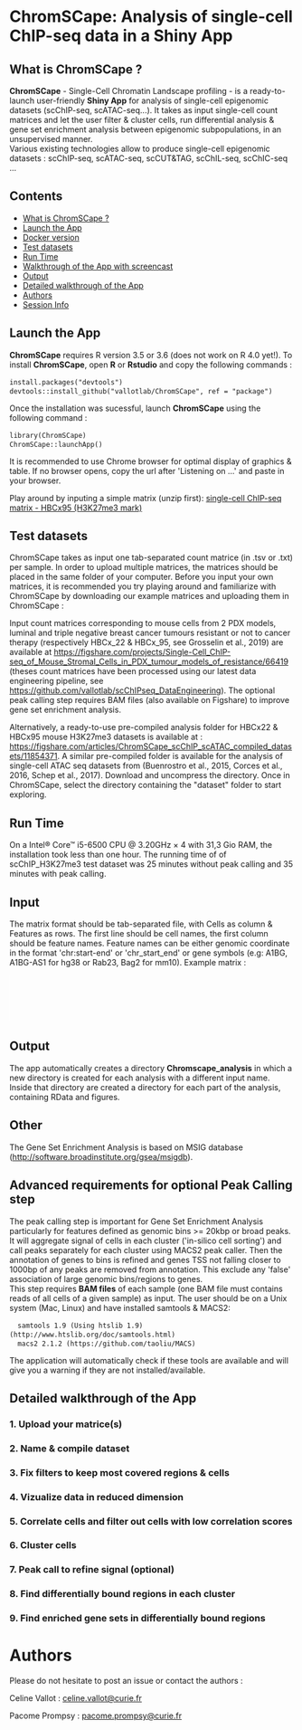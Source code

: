 # ChromSCape: Analysis of single-cell ChIP-seq data in a Shiny App


## What is ChromSCape ?

**ChromSCape** - Single-Cell Chromatin Landscape profiling - is a ready-to-launch user-friendly **Shiny App** for analysis of single-cell epigenomic datasets (scChIP-seq, scATAC-seq...). It takes as input single-cell count matrices and let the user filter & cluster cells, run differential analysis & gene set enrichment analysis between epigenomic subpopulations, in an unsupervised manner.  
Various existing technologies allow to produce single-cell epigenomic datasets : scChIP-seq, scATAC-seq, scCUT&TAG, scChIL-seq, scChIC-seq ...

## Contents

- [What is ChromSCape ?](#what-is-chromscape-)
- [Launch the App](#Launch-the-App)
- [Docker version ](#Docker-version)
- [Test datasets](#Test-datasets)
- [Run Time](#Run-Time)
- [Walkthrough of the App with screencast](#Walkthrough-of-the-App-with-screencast)
- [Output](#Output)
- [Detailed walkthrough of the App](#Detailed-walkthrough-of-the-App)
- [Authors](#Authors)
- [Session Info](#Session-Info)

## Launch the App 

**ChromSCape** requires R version 3.5 or 3.6 (does not work on R 4.0 yet!).
To install **ChromSCape**, open **R** or **Rstudio** and copy the following commands : 

```
install.packages("devtools")
devtools::install_github("vallotlab/ChromSCape", ref = "package")
```

Once the installation was sucessful, launch **ChromSCape** using the following command :

```
library(ChromSCape)
ChromSCape::launchApp()
```

It is recommended to use Chrome browser for optimal display of graphics & table.
If no browser opens, copy the url after 'Listening on ...' and paste in your browser.

Play around by inputing a simple matrix (unzip first): [single-cell ChIP-seq matrix - HBCx95 (H3K27me3 mark)](inst/extdata/example_matrix.tsv.zip)

## Test datasets

ChromSCape takes as input one tab-separated count matrice (in .tsv or .txt) per sample. In order to upload multiple matrices, the matrices should be placed in the same folder of your computer. Before
you input your own matrices, it is recommended you try playing around and familiarize
with ChromSCape by downloading our example matrices and uploading them in ChromSCape :

Input count matrices corresponding to mouse cells from 2 PDX models, luminal and triple negative breast cancer tumours resistant or not to cancer therapy (respectively HBCx_22 & HBCx_95, see Grosselin et al., 2019) are available at https://figshare.com/projects/Single-Cell_ChIP-seq_of_Mouse_Stromal_Cells_in_PDX_tumour_models_of_resistance/66419 (theses count matrices have been processed using our latest data engineering pipeline, see https://github.com/vallotlab/scChIPseq_DataEngineering). The optional peak calling step requires  BAM files (also available on Figshare) to improve gene set enrichment analysis.

Alternatively, a ready-to-use pre-compiled analysis folder for HBCx22 & HBCx95 mouse H3K27me3 datasets is available at : https://figshare.com/articles/ChromSCape_scChIP_scATAC_compiled_datasets/11854371. A similar pre-compiled folder is available for the analysis of single-cell ATAC seq datasets from (Buenrostro et al., 2015, Corces et al., 2016, Schep et al., 2017). Download and uncompress the directory. Once in ChromSCape, select the directory containing the "dataset" folder to start exploring. 

## Run Time

On a Intel® Core™ i5-6500 CPU @ 3.20GHz × 4 with 31,3 Gio RAM, the installation took less than one hour. The running time of of scChIP_H3K27me3 test dataset was 25 minutes without peak calling and 35 minutes with peak calling.

## Input

The matrix format should be tab-separated file, with Cells as column & Features 
as rows. The first line should be cell names, the first column should be feature 
names. Feature names can be either genomic coordinate in the format 'chr:start-end'
or 'chr_start_end' or gene symbols (e.g: A1BG, A1BG-AS1 for hg38 or Rab23, Bag2 
for mm10). 
Example matrix :

![](inst/www/example_matrix_format.png)


## Output

The app automatically creates a directory **Chromscape_analysis** in which a new directory is created for each analysis with a different input name. Inside that directory are created a directory for each part of the analysis, containing RData and figures.
  
## Other

The Gene Set Enrichment Analysis is based on MSIG database (http://software.broadinstitute.org/gsea/msigdb).

## Advanced requirements for optional Peak Calling step

The peak calling step is important for Gene Set Enrichment Analysis particularly 
for features defined as genomic bins >= 20kbp or broad peaks. It will
aggregate signal of cells in each cluster ('in-silico cell sorting') and call peaks
separately for each cluster using MACS2 peak caller. Then the annotation of genes to
bins is refined and genes TSS not falling closer to 1000bp of any peaks are removed 
from annotation. This exclude any 'false' association of large genomic bins/regions to genes.  
This step requires **BAM files** of each sample (one BAM file must contains reads of all
 cells of a given sample) as input. 
The user should be on a Unix system (Mac, Linux) and have installed samtools & MACS2:

```
  samtools 1.9 (Using htslib 1.9) (http://www.htslib.org/doc/samtools.html)
  macs2 2.1.2 (https://github.com/taoliu/MACS)
```
The application will automatically check if these tools are available and will give
you a warning if they are not installed/available.

## Detailed walkthrough of the App
### 1. Upload your matrice(s)
### 2. Name & compile dataset
### 3. Fix filters to keep most covered regions & cells
### 4. Vizualize data in reduced dimension
### 5. Correlate cells and filter out cells with low correlation scores
### 6. Cluster cells
### 7. Peak call to refine signal (optional)
### 8. Find differentially bound regions in each cluster
### 9. Find enriched gene sets in differentially bound regions


# Authors
Please do not hesitate to post an issue or contact the authors :

Celine Vallot : celine.vallot@curie.fr

Pacome Prompsy : pacome.prompsy@curie.fr
